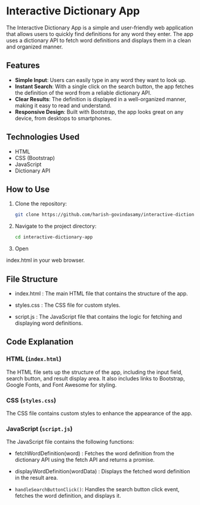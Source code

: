 # Interactive Dictionary App

The Interactive Dictionary App is a simple and user-friendly web application that allows users to quickly find definitions for any word they enter. The app uses a dictionary API to fetch word definitions and displays them in a clean and organized manner.

## Features

- **Simple Input**: Users can easily type in any word they want to look up.
- **Instant Search**: With a single click on the search button, the app fetches the definition of the word from a reliable dictionary API.
- **Clear Results**: The definition is displayed in a well-organized manner, making it easy to read and understand.
- **Responsive Design**: Built with Bootstrap, the app looks great on any device, from desktops to smartphones.

## Technologies Used

- HTML
- CSS (Bootstrap)
- JavaScript
- Dictionary API

## How to Use

1. Clone the repository:
   ```bash
   git clone https://github.com/harish-govindasamy/interactive-dictionary-app.git
   ```
2. Navigate to the project directory:
   ```bash
   cd interactive-dictionary-app
   ```
3. Open

index.html in your web browser.

## File Structure

- index.html : The main HTML file that contains the structure of the app.

- styles.css : The CSS file for custom styles.

- script.js : The JavaScript file that contains the logic for fetching and displaying word definitions.

## Code Explanation

### HTML (`index.html`)

The HTML file sets up the structure of the app, including the input field, search button, and result display area. It also includes links to Bootstrap, Google Fonts, and Font Awesome for styling.

### CSS (`styles.css`)

The CSS file contains custom styles to enhance the appearance of the app.

### JavaScript (`script.js`)

The JavaScript file contains the following functions:

- fetchWordDefinition(word) : Fetches the word definition from the dictionary API using the fetch API and returns a promise.

- displayWordDefinition(wordData) : Displays the fetched word definition in the result area.

- `handleSearchButtonClick()`: Handles the search button click event, fetches the word definition, and displays it.
